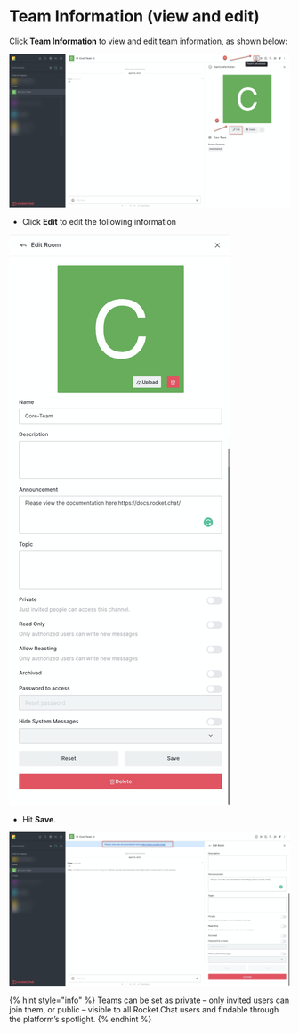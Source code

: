 # Team Information (view and edit)

Click **Team Information** to view and edit team information, as shown below:

![](<../../../.gitbook/assets/image (346).png>)

* Click **Edit** to edit the following information

![](<../../../.gitbook/assets/image (345).png>)

* Hit **Save**.

![](<../../../.gitbook/assets/image (348).png>)

{% hint style="info" %}
Teams can be set as private – only invited users can join them, or public – visible to all Rocket.Chat users and findable through the platform’s spotlight.
{% endhint %}
